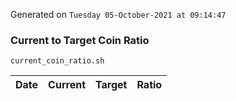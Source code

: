 Generated on `Tuesday 05-October-2021 at 09:14:47`

### Current to Target Coin Ratio
`current_coin_ratio.sh`

Date|Current|Target|Ratio
---|---|---|---
